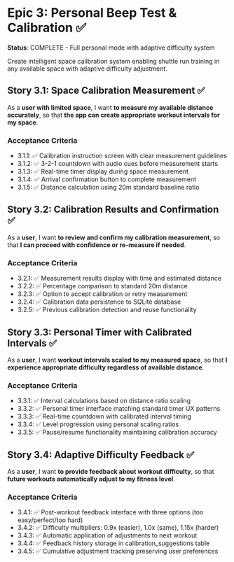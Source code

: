 # Epic 3: Personal Beep Test & Calibration ✅

**Status**: COMPLETE - Full personal mode with adaptive difficulty system

Create intelligent space calibration system enabling shuttle run training in any available space with adaptive difficulty adjustment.

## Story 3.1: Space Calibration Measurement ✅

As a **user with limited space**,
I want **to measure my available distance accurately**,
so that **the app can create appropriate workout intervals for my space**.

### Acceptance Criteria

- 3.1.1: ✅ Calibration instruction screen with clear measurement guidelines
- 3.1.2: ✅ 3-2-1 countdown with audio cues before measurement starts
- 3.1.3: ✅ Real-time timer display during space measurement
- 3.1.4: ✅ Arrival confirmation button to complete measurement
- 3.1.5: ✅ Distance calculation using 20m standard baseline ratio

## Story 3.2: Calibration Results and Confirmation ✅

As a **user**,
I want **to review and confirm my calibration measurement**,
so that **I can proceed with confidence or re-measure if needed**.

### Acceptance Criteria

- 3.2.1: ✅ Measurement results display with time and estimated distance
- 3.2.2: ✅ Percentage comparison to standard 20m distance
- 3.2.3: ✅ Option to accept calibration or retry measurement
- 3.2.4: ✅ Calibration data persistence to SQLite database
- 3.2.5: ✅ Previous calibration detection and reuse functionality

## Story 3.3: Personal Timer with Calibrated Intervals ✅

As a **user**,
I want **workout intervals scaled to my measured space**,
so that **I experience appropriate difficulty regardless of available distance**.

### Acceptance Criteria

- 3.3.1: ✅ Interval calculations based on distance ratio scaling
- 3.3.2: ✅ Personal timer interface matching standard timer UX patterns
- 3.3.3: ✅ Real-time countdown with calibrated interval timing
- 3.3.4: ✅ Level progression using personal scaling ratios
- 3.3.5: ✅ Pause/resume functionality maintaining calibration accuracy

## Story 3.4: Adaptive Difficulty Feedback ✅

As a **user**,
I want **to provide feedback about workout difficulty**,
so that **future workouts automatically adjust to my fitness level**.

### Acceptance Criteria

- 3.4.1: ✅ Post-workout feedback interface with three options (too easy/perfect/too hard)
- 3.4.2: ✅ Difficulty multipliers: 0.9x (easier), 1.0x (same), 1.15x (harder)
- 3.4.3: ✅ Automatic application of adjustments to next workout
- 3.4.4: ✅ Feedback history storage in calibration_suggestions table
- 3.4.5: ✅ Cumulative adjustment tracking preserving user preferences
